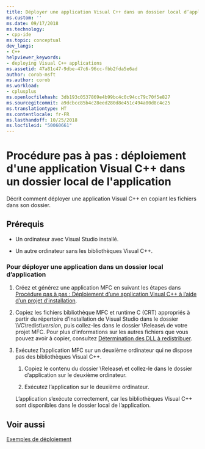 ```yaml
---
title: Déployer une application Visual C++ dans un dossier local d’application | Microsoft Docs
ms.custom: ''
ms.date: 09/17/2018
ms.technology:
- cpp-ide
ms.topic: conceptual
dev_langs:
- C++
helpviewer_keywords:
- deploying Visual C++ applications
ms.assetid: 47a81c47-9dbe-47c6-96cc-fbb2fda5e6ad
author: corob-msft
ms.author: corob
ms.workload:
- cplusplus
ms.openlocfilehash: 3db193c0537869e4b99bc4c0c94cc79c70f5e827
ms.sourcegitcommit: a9dcbcc85b4c28eed280d8e451c494a00d8c4c25
ms.translationtype: HT
ms.contentlocale: fr-FR
ms.lasthandoff: 10/25/2018
ms.locfileid: "50060661"
---
```

# <a name="walkthrough-deploying-a-visual-c-application-to-an-application-local-folder"></a>Procédure pas à pas : déploiement d'une application Visual C++ dans un dossier local de l'application

Décrit comment déployer une application Visual C++ en copiant les fichiers dans son dossier.

## <a name="prerequisites"></a>Prérequis

- Un ordinateur avec Visual Studio installé.

- Un autre ordinateur sans les bibliothèques Visual C++.

### <a name="to-deploy-an-application-to-an-application-local-folder"></a>Pour déployer une application dans un dossier local d’application

1. Créez et générez une application MFC en suivant les étapes dans [Procédure pas à pas : Déploiement d’une application Visual C++ à l’aide d’un projet d’installation](walkthrough-deploying-a-visual-cpp-application-by-using-a-setup-project.md).

1. Copiez les fichiers bibliothèque MFC et runtime C (CRT) appropriés à partir du répertoire d’installation de Visual Studio dans le dossier \\VC\\redist\\*version*, puis collez-les dans le dossier \Release\ de votre projet MFC. Pour plus d’informations sur les autres fichiers que vous pouvez avoir à copier, consultez [Détermination des DLL à redistribuer](determining-which-dlls-to-redistribute.md).

1. Exécutez l’application MFC sur un deuxième ordinateur qui ne dispose pas des bibliothèques Visual C++.

   1. Copiez le contenu du dossier \Release\ et collez-le dans le dossier d’application sur le deuxième ordinateur.

   1. Exécutez l’application sur le deuxième ordinateur.

   L’application s’exécute correctement, car les bibliothèques Visual C++ sont disponibles dans le dossier local de l’application.

## <a name="see-also"></a>Voir aussi

[Exemples de déploiement](deployment-examples.md)<br/>

